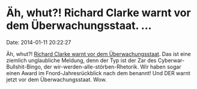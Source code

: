 Äh, whut?! Richard Clarke warnt vor dem Überwachungsstaat. \...
===============================================================

Date: 2014-01-11 20:22:27

Äh, whut?! [Richard Clarke warnt vor dem
Überwachungsstaat](http://www.heise.de/-2083729). Das ist eine ziemlich
unglaubliche Meldung, denn der Typ ist der Zar des
Cyberwar-Bullshit-Bingo, der wir-werden-alle-störben-Rhetorik. Wir haben
sogar einen Award im Fnord-Jahresrückblick nach dem benannt! Und DER
warnt jetzt vor dem Überwachungsstaat. Wow.
